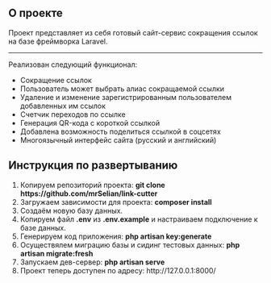 ## О проекте

Проект представляет из себя готовый сайт-сервис сокращения ссылок на базе фреймворка Laravel.
<hr>
Реализован следующий функционал:
<ul>
    <li>Сокращение ссылок</li>
    <li>Пользователь может выбрать алиас сокращаемой ссылки</li>
    <li>Удаление и изменение зарегистрированным пользователем добавленных им ссылок</li>
    <li>Счетчик переходов по ссылке</li>
    <li>Генерация QR-кода с короткой ссылкой</li>
    <li>Добавлена возможность поделиться ссылкой в соцсетях</li>
    <li>Многоязычный интерфейс сайта (русский и английский) </li>
    </ul>


## Инструкция по развертыванию

<ol>
    <li>Копируем репозиторий проекта: <b>git clone https://github.com/mrSelian/link-cutter</b></li>
    <li>Загружаем зависимости для проекта: <b>composer install</b></li>
    <li>Создаём новую базу данных.</b></li>
    <li>Копируем файл <b>.env</b> из <b>.env.example</b> и настраиваем подключение к базе данных.</li>
    <li>Генерируем код приложения: <b>php artisan key:generate</b></li>
    <li>Осуществялем миграцию базы и сидинг тестовых данных: <b>php artisan migrate:fresh</b></li>
    <li>Запускаем дев-сервер: <b>php artisan serve</b></li>
    <li>Проект теперь доступен по адресу: http://127.0.0.1:8000/</li>
    </ol>
